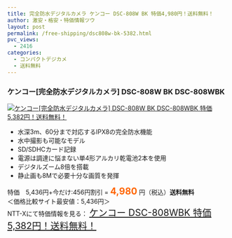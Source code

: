 ```yaml
---
title: 完全防水デジタルカメラ ケンコー DSC-808W BK 特価4,980円！送料無料！
author: 激安・格安・特価情報ツウ
layout: post
permalink: /free-shipping/dsc808w-bk-5382.html
pvc_views:
  - 2416
categories:
  - コンパクトデジカメ
  - 送料無料
---
```

### ケンコー[完全防水デジタルカメラ] DSC-808W BK DSC-808WBK

<div class="img-bg2 img_L">
  <a href="http://px.a8.net/svt/ejp?a8mat=ZYP6S+8IMA3E+S1Q+BWGDT&a8ejpredirect=http://nttxstore.jp/_II_KE13992288" target="_blank" title="ケンコー[完全防水デジタルカメラ] DSC-808W BK DSC-808WBK 特価5,382円！送料無料！"><img src="http://i2.wp.com/image.nttxstore.jp/l2_images/K/KE/KE13992288.jpg?resize=120%2C120" border="0" alt="ケンコー[完全防水デジタルカメラ] DSC-808W BK DSC-808WBK 特価5,382円！送料無料！" style="border: 0pt none;" data-recalc-dims="1" /></a>
</div>

<!--more-->

  * 水深3m、60分まで対応するIPX8の完全防水機能
  * 水中撮影も可能なモデル
  * SD/SDHCカード記録
  * 電源は調達に悩まない単4形アルカリ乾電池2本を使用
  * デジタルズーム8倍を搭載
  * 静止画も8Mで必要十分な画質を発揮

特価　5,436円+今だけ:456円割引 = <span style="color: #ff6600; font-size: 150%;"><strong>4,980</strong></span> 円（税込）**送料無料**  
＜価格比較サイト最安値：5,436円＞  
NTT-Xにて特価情報を見る： <span style="font-size: 150%;"><a href="http://px.a8.net/svt/ejp?a8mat=ZYP6S+8IMA3E+S1Q+BWGDT&a8ejpredirect=http://nttxstore.jp/_II_KE13992288" target="_blank">ケンコー DSC-808WBK 特価5,382円！送料無料！</a></span>